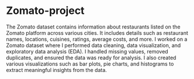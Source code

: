 # Zomato-project
The Zomato dataset contains information about restaurants listed on the Zomato platform across various cities. It includes details such as restaurant names, locations, cuisines, ratings, average costs, and more.
I worked on a Zomato dataset where I performed data cleaning, data visualization, and exploratory data analysis (EDA). I handled missing values, removed duplicates, and ensured the data was ready for analysis. I also created various visualizations such as bar plots, pie charts, and histograms to extract meaningful insights from the data.
